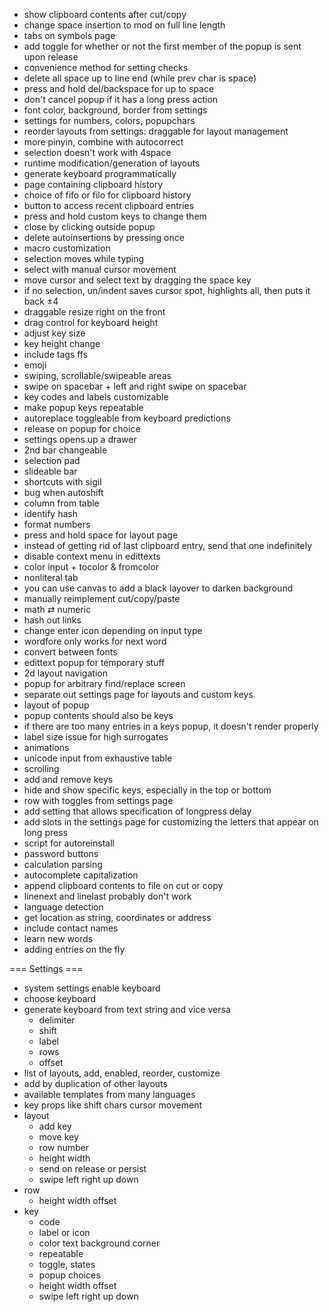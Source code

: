 + show clipboard contents after cut/copy
+ change space insertion to mod on full line length 
+ tabs on symbols page 
+ add toggle for whether or not the first member of the popup is sent upon release
+ convenience method for setting checks
+ delete all space up to line end (while prev char is space)
+ press and hold del/backspace for up to space
+ don't cancel popup if it has a long press action
+ font color, background, border from settings
+ settings for numbers, colors, popupchars
+ reorder layouts from settings: draggable for layout management
+ more pinyin, combine with autocorrect
+ selection doesn't work with 4space
+ runtime modification/generation of layouts
+ generate keyboard programmatically
+ page containing clipboard history
+ choice of fifo or filo for clipboard history
+ button to access recent clipboard entries
+ press and hold custom keys to change them
+ close by clicking outside popup
+ delete autoinsertions by pressing once
+ macro customization
+ selection moves while typing
+ select with manual cursor movement
+ move cursor and select text by dragging the space key
+ if no selection, un/indent saves cursor spot, highlights all, then puts it back ±4
+ draggable resize right on the front
+ drag control for keyboard height
+ adjust key size
+ key height change
+ include tags ffs
+ emoji 
+ swiping, scrollable/swipeable areas
+ swipe on spacebar + left and right swipe on spacebar
+ key codes and labels customizable
+ make popup keys repeatable
+ autoreplace toggleable from keyboard predictions 
+ release on popup for choice
+ settings opens up a drawer
+ 2nd bar changeable
+ selection pad
+ slideable bar
+ shortcuts with sigil
+ bug when autoshift
+ column from table
+ identify hash
+ format numbers
+ press and hold space for layout page
+ instead of getting rid of last clipboard entry, send that one indefinitely
+ disable context menu in edittexts
+ color input + tocolor & fromcolor
+ nonliteral tab
+ you can use canvas to add a black layover to darken background
+ manually reimplement cut/copy/paste
+ math ⇄ numeric
+ hash out links
+ change enter icon depending on input type
+ wordfore only works for next word
+ convert between fonts
+ edittext popup for temporary stuff
+ 2d layout navigation
+ popup for arbitrary find/replace screen
+ separate out settings page for layouts and custom keys
+ layout of popup
+ popup contents should also be keys
+ if there are too many entries in a keys popup, it doesn't render properly
+ label size issue for high surrogates
+ animations
+ unicode input from exhaustive table
+ scrolling
+ add and remove keys
+ hide and show specific keys, especially in the top or bottom
+ row with toggles from settings page
+ add setting that allows specification of longpress delay
+ add slots in the settings page for customizing the letters that appear on long press
+ script for autoreinstall
+ password buttons
+ calculation parsing
+ autocomplete capitalization
+ append clipboard contents to file on cut or copy
+ linenext and linelast probably don't work
+ language detection
+ get location as string, coordinates or address
+ include contact names
+ learn new words
+ adding entries on the fly


=== Settings ===
+ system settings enable keyboard
+ choose keyboard
+ generate keyboard from text string and vice versa
    + delimiter
    + shift
    + label
    + rows
    + offset
+ list of layouts, add, enabled, reorder, customize
+ add by duplication of other layouts
+ available templates from many languages
+ key props like shift chars cursor movement
+ layout
    + add key
    + move key
    + row number
    + height width
    + send on release or persist
    + swipe left right up down
+ row
    + height width offset
+ key
    + code
    + label or icon
    + color text background corner
    + repeatable
    + toggle, states
    + popup choices
    + height width offset
    + swipe left right up down